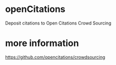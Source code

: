 # openCitations

Deposit citations to Open Citations Crowd Sourcing

# more information

https://github.com/opencitations/crowdsourcing
